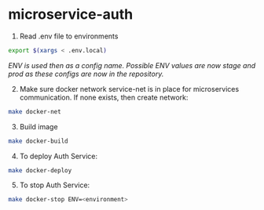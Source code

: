# microservice-auth

1. Read .env file to environments

```bash
export $(xargs < .env.local)
```

_ENV is used then as a config name. Possible ENV values are now stage and prod as these configs are now in the repository._

2. Make sure docker network service-net is in place for microservices communication. If none exists, then create network:

```bash
make docker-net
```

3. Build image

```bash
make docker-build
```

4. To deploy Auth Service:

```bash
make docker-deploy
```

5. To stop Auth Service:

```bash
make docker-stop ENV=<environment>
```
